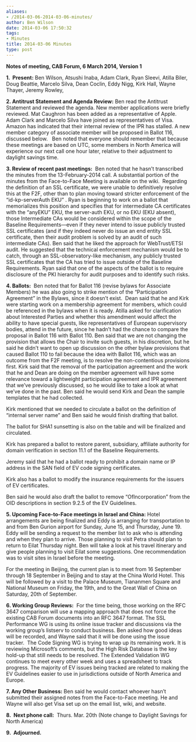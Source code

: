 ```yaml
---
aliases:
- /2014-03-06-2014-03-06-minutes/
author: Ben Wilson
date: 2014-03-06 17:50:32
tags:
- Minutes
title: 2014-03-06 Minutes
type: post
---
```


**Notes of meeting, CAB Forum, 6 March 2014, Version 1**

**1.  Present:** Ben Wilson, Atsushi Inaba, Adam Clark, Ryan Sleevi, Atilla Biler, Doug Beattie, Marcelo Silva, Dean Coclin, Eddy Nigg, Kirk Hall, Wayne Thayer, Jeremy Rowley,

**2. Antitrust Statement and Agenda Review:** Ben read the Antitrust Statement and reviewed the agenda. New member applications were briefly reviewed. Mat Caughron has been added as a representative of Apple. Adam Clark and Marcelo Silva have joined as representatives of Visa. Amazon has indicated that their internal review of the IPR has stalled. A new member category of associate member will be proposed in Ballot 116, discussed below.   Ben noted that everyone should remember that because these meetings are based on UTC, some members in North America will experience our next call one hour later, relative to their adjustment to daylight savings time.

**3. Review of recent past meetings:**  Ben noted that he hasn’t transcribed the minutes from the 13-February-2014 call. A substantial portion of the minutes from the Face-to-Face Meeting is available on the wiki.  Regarding the definition of an SSL certificate, we were unable to definitively resolve this at the F2F, other than to plan moving toward stricter enforcement of the “id-kp-serverAuth EKU” . Ryan is beginning to work on a ballot that memorializes this position and specifies that for intermediate CA certificates with the “anyEKU” EKU, the server-auth EKU, or no EKU (EKU absent), those Intermediate CAs would be considered within the scope of the Baseline Requirements—even if they never intend to issue publicly trusted SSL certificates (and if they indeed never do issue an end entity SSL certificate, then their audit problem is solved by an audit of such intermediate CAs). Ben said that he liked the approach for WebTrust/ETSI audit. He suggested that the technical enforcement mechanism would be to catch, through an SSL-observatory-like mechanism, any publicly trusted SSL certificates that the CA has tried to issue outside of the Baseline Requirements. Ryan said that one of the aspects of the ballot is to require disclosure of the PKI hierarchy for audit purposes and to identify such risks.

**4. Ballots:**  Ben noted that for Ballot 116 (revise bylaws for Associate Members) he was also going to strike mention of the “Participation Agreement” in the Bylaws, since it doesn’t exist.  Dean said that he and Kirk were starting work on a membership agreement for members, which could be referenced in the bylaws when it is ready. Atilla asked for clarification about Interested Parties and whether this amendment would affect the ability to have special guests, like representatives of European supervisory bodies, attend in the future, since he hadn’t had the chance to compare the proposal in Ballot 116 with Ballot 110. Ben said that we are not changing the provision that allows the Chair to invite such guests, in his discretion, but he said he didn’t want to open up discussion on the other bylaw provisions that caused Ballot 110 to fail because the idea with Ballot 116, which was an outcome from the F2F meeting, is to resolve the non-contentious provisions first. Kirk said that the removal of the participation agreement and the work that he and Dean are doing on the member agreement will have some relevance toward a lightweight participation agreement and IPR agreement that we’ve previously discussed, so he would like to take a look at what we’ve done in the past. Ben said he would send Kirk and Dean the sample templates that he had collected.

Kirk mentioned that we needed to circulate a ballot on the definition of “internal server name” and Ben said he would finish drafting that ballot.

The ballot for SHA1 sunsetting is also on the table and will be finalized and circulated.

Kirk has prepared a ballot to restore parent, subsidiary, affiliate authority for domain verification in section 11.1 of the Baseline Requirements.

Jeremy said that he had a ballot ready to prohibit a domain name or IP address in the SAN field of EV code signing certificates.

Kirk also has a ballot to modify the insurance requirements for the issuers of EV certificates.

Ben said he would also draft the ballot to remove “OfIncorporation” from the OID descriptions in section 9.2.5 of the EV Guidelines.

**5. Upcoming Face-to-Face meetings in Israel and China:** Hotel arrangements are being finalized and Eddy is arranging for transportation to and from Ben Gurion airport for Sunday, June 15, and Thursday, June 19. Eddy will be sending a request to the member list to ask who is attending and when they plan to arrive. Those planning to visit Petra should plan to return to Eilat Thursday night. Ben will take a look at his travel itinerary and give people planning to visit Eilat some suggestions. One recommendation was to visit sites in Israel before the meeting.

For the meeting in Beijing, the current plan is to meet from 16 September through 18 September in Beijing and to stay at the China World Hotel. This will be followed by a visit to the Palace Museum, Tiananmen Square and National Museum on Friday, the 19th, and to the Great Wall of China on Saturday, 20th of September.

**6. Working Group Reviews:**  For the time being, those working on the RFC 3647 comparison will use a mapping approach that does not force the existing CAB Forum documents into an RFC 3647 format. The SSL Performance WG is using its online issue tracker and discussions via the working group’s listserv to conduct business. Ben asked how good ideas will be recorded, and Wayne said that it will be done using the issue tracker.  The Code Signing WG is trying to wrap up its remaining work. It is reviewing Microsoft’s comments, but the High Risk Database is the key hold-up that still needs to be resolved. The Extended Validation WG continues to meet every other week and uses a spreadsheet to track progress. The majority of EV issues being tracked are related to making the EV Guidelines easier to use in jurisdictions outside of North America and Europe.

**7. Any Other Business:** Ben said he would contact whoever hasn’t submitted their assigned notes from the Face-to-Face meeting. He and Wayne will also get Visa set up on the email list, wiki, and website.

**8.  Next phone call:**  Thurs. Mar. 20th (Note change to Daylight Savings for North America)

**9.  Adjourned.**